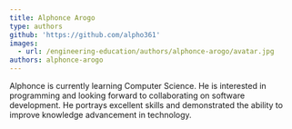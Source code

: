 ```yaml
---
title: Alphonce Arogo
type: authors
github: 'https://github.com/alpho361'
images:
  - url: /engineering-education/authors/alphonce-arogo/avatar.jpg
authors: alphonce-arogo
---
```

Alphonce is currently learning Computer Science. He is interested in programming and looking forward to collaborating on software development. He portrays excellent skills and demonstrated the ability to improve knowledge advancement in technology.
